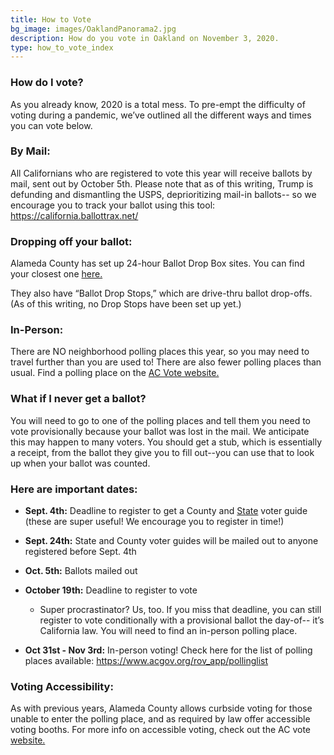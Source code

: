 ```yaml
---
title: How to Vote
bg_image: images/OaklandPanorama2.jpg
description: How do you vote in Oakland on November 3, 2020.
type: how_to_vote_index
---
```

### How do I vote?

As you already know, 2020 is a total mess. To pre-empt the difficulty of voting during a pandemic, we’ve outlined all the different ways and times you can vote below.

### By Mail:

All Californians who are registered to vote this year will receive ballots by mail, sent out by October 5th. Please note that as of this writing, Trump is defunding and dismantling the USPS, deprioritizing mail-in ballots-- so we encourage you to track your ballot using this tool: <https://california.ballottrax.net/>


### Dropping off your ballot:

Alameda County has set up 24-hour Ballot Drop Box sites. You can find your closest one [here.](https://www.acgov.org/rovapps/maps/ballotdropbox_map.htm)

They also have “Ballot Drop Stops,” which are drive-thru ballot drop-offs. (As of this writing, no Drop Stops have been set up yet.)

### In-Person:

There are NO neighborhood polling places this year, so you may need to travel further than you are used to! There are also fewer polling places than usual. Find a polling place on the [AC Vote website.](https://www.acgov.org/rov_app/pollinglist)

### What if I never get a ballot?

You will need to go to one of the polling places and tell them you need to vote provisionally because your ballot was lost in the mail. We anticipate this may happen to many voters. You should get a stub, which is essentially a receipt, from the ballot they give you to fill out--you can use that to look up when your ballot was counted.

### Here are important dates:

* **Sept. 4th:** Deadline to register to get a County and [State](https://voterguide.sos.ca.gov/quick-reference-guide/) voter guide (these are super useful! We encourage you to register in time!)
* **Sept. 24th:** State and County voter guides will be mailed out to anyone registered before Sept. 4th
* **Oct. 5th:** Ballots mailed out
* **October 19th:** Deadline to register to vote

  * Super procrastinator? Us, too. If you miss that deadline, you can still register to vote conditionally with a provisional ballot the day-of-- it’s California law. You will need to find an in-person polling place. 
* **Oct 31st - Nov 3rd:** In-person voting! Check here for the list of polling places available: <https://www.acgov.org/rov_app/pollinglist>

### Voting Accessibility:

As with previous years, Alameda County allows curbside voting for those unable to enter the polling place, and as required by law offer accessible voting booths. For more info on accessible voting, check out the AC vote [website.](<https://www.acvote.org/accessibility.page>)